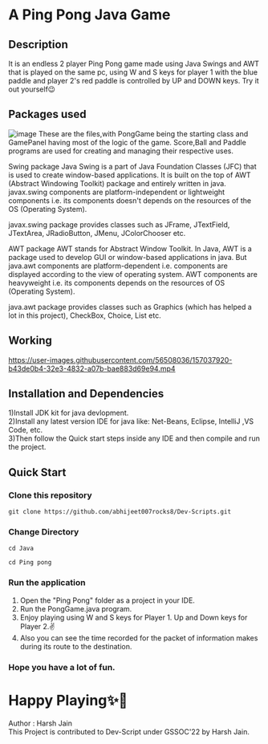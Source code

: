 # A Ping Pong Java Game

## Description
It is an endless 2 player Ping Pong game made using Java Swings and AWT that is played on the same pc, using W and S keys for player 1 with the blue paddle and player 2's red paddle is controlled by UP and DOWN keys.
Try it out yourself😉
<br>





## Packages used

![image](https://user-images.githubusercontent.com/56508036/157041471-31e6c331-0cde-4fc9-bf2b-3ffecae4bf84.png)
These are the files,with PongGame being the starting class and GamePanel having most of the logic of the game. Score,Ball and Paddle programs are used for creating and managing their respective uses.

Swing package
Java Swing is a part of Java Foundation Classes (JFC) that is used to create window-based applications. It is built on the top of AWT (Abstract Windowing Toolkit) package and entirely written in java. javax.swing components are platform-independent or lightweight components i.e. its components doesn't depends on the resources of the OS (Operating System).

javax.swing package provides classes such as JFrame, JTextField, JTextArea, JRadioButton, JMenu, JColorChooser etc.

AWT package
AWT stands for Abstract Window Toolkit. In Java, AWT is a package used to develop GUI or window-based applications in java. But java.awt components are platform-dependent i.e. components are displayed according to the view of operating system. AWT components are heavyweight i.e. its components depends on the resources of OS (Operating System).

java.awt package provides classes such as Graphics (which has helped a lot in this project), CheckBox, Choice, List etc.

## Working

https://user-images.githubusercontent.com/56508036/157037920-b43de0b4-32e3-4832-a07b-bae883d69e94.mp4

## Installation and Dependencies
1)Install JDK kit for java devlopment.
<br>
2)Install any latest version IDE for java like: Net-Beans, Eclipse, IntelliJ ,VS Code, etc.
<br>
3)Then follow the Quick start steps inside any IDE and then compile and run the project.
<br>


## Quick Start
### Clone this repository
``` 
git clone https://github.com/abhijeet007rocks8/Dev-Scripts.git
```

### Change Directory
```
cd Java
```
```
cd Ping pong

```

### Run the application

1. Open the "Ping Pong" folder as a project in your IDE.
2. Run the PongGame.java program.
3. Enjoy playing using W and S keys for Player 1. Up and Down keys for Player 2.✌
4. Also you can see the time recorded for the packet of information makes during its route to the destination.

### Hope you have a lot of fun.

# Happy Playing✨🎉

Author : Harsh Jain
<br>
This Project is contributed to Dev-Script under GSSOC'22 by Harsh Jain.
